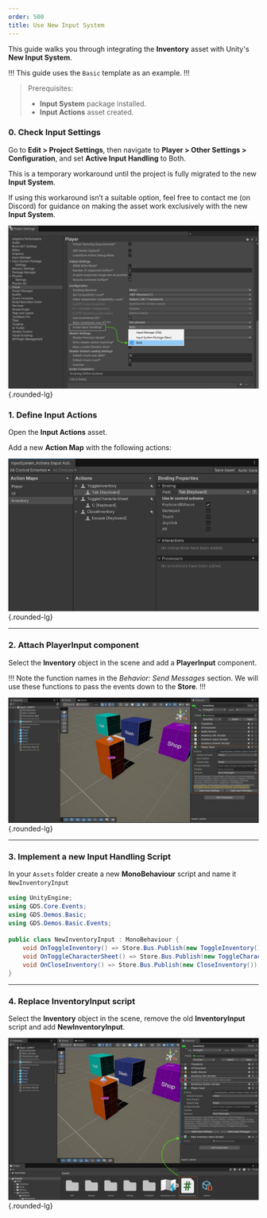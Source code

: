 ```yaml
---
order: 500
title: Use New Input System
--- 
```


This guide walks you through integrating the **Inventory** asset with Unity's **New Input System**.

!!!
This guide uses the `Basic` template as an example. 
!!!


> Prerequisites: 
> - **Input System** package installed.
> - **Input Actions** asset created.

### 0. Check Input Settings

Go to **Edit > Project Settings**, then navigate to **Player > Other Settings > Configuration**, and set **Active Input Handling** to Both.

This is a temporary workaround until the project is fully migrated to the new **Input System**.

If using this workaround isn’t a suitable option, feel free to contact me (on Discord) for guidance on making the asset work exclusively with the new **Input System**.

![](/static/images/tutorials/input-settings.jpg){.rounded-lg}

### 1. Define Input Actions

Open the **Input Actions** asset.

Add a new **Action Map** with the following actions:

![](/static/images/tutorials/new-input-asset.jpg){.rounded-lg}

---
### 2. Attach **PlayerInput** component

Select the **Inventory** object in the scene and add a **PlayerInput** component.

!!!
Note the function names in the *Behavior: Send Messages* section. We will use these functions to pass the events down to the **Store**.
!!!

![](/static/images/tutorials/new-input-add-player-input.jpg){.rounded-lg}

---
### 3. Implement a new Input Handling Script

In your `Assets` folder create a new **MonoBehaviour** script and name it `NewInventoryInput`

```cs NewInventoryInput.cs
using UnityEngine;
using GDS.Core.Events;
using GDS.Demos.Basic;
using GDS.Demos.Basic.Events;

public class NewInventoryInput : MonoBehaviour {
    void OnToggleInventory() => Store.Bus.Publish(new ToggleInventory());
    void OnToggleCharacterSheet() => Store.Bus.Publish(new ToggleCharacterSheet());
    void OnCloseInventory() => Store.Bus.Publish(new CloseInventory());
}
```

---
### 4. Replace **InventoryInput** script

Select the **Inventory** object in the scene, remove the old **InventoryInput** script and add **NewInventoryInput**.

![](/static/images/tutorials/new-input-add-script.jpg){.rounded-lg}
